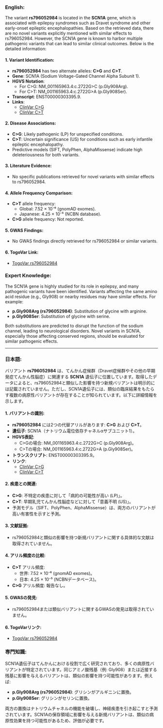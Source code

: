 ### English:
The variant **rs796052984** is located in the **SCN1A** gene, which is associated with epilepsy syndromes such as Dravet syndrome and other early-onset epileptic encephalopathies. Based on the retrieved data, there are no novel variants explicitly mentioned with similar effects to rs796052984. However, the SCN1A gene is known to harbor multiple pathogenic variants that can lead to similar clinical outcomes. Below is the detailed information:

#### 1. Variant Identification:
- **rs796052984** has two alternate alleles: **C>G** and **C>T**.
- **Gene**: SCN1A (Sodium Voltage-Gated Channel Alpha Subunit 1).
- **HGVS Notation**:
  - For C>G: NM_001165963.4:c.2722G>C (p.Gly908Arg).
  - For C>T: NM_001165963.4:c.2722G>A (p.Gly908Ser).
- **Transcript**: ENST00000303395.9.
- **Links**:
  - [ClinVar C>G](https://www.ncbi.nlm.nih.gov/clinvar/variation/206786)
  - [ClinVar C>T](https://www.ncbi.nlm.nih.gov/clinvar/variation/1695472)

#### 2. Disease Associations:
- **C>G**: Likely pathogenic (LP) for unspecified conditions.
- **C>T**: Uncertain significance (US) for conditions such as early infantile epileptic encephalopathy.
- Predictive models (SIFT, PolyPhen, AlphaMissense) indicate high deleteriousness for both variants.

#### 3. Literature Evidence:
- No specific publications retrieved for novel variants with similar effects to rs796052984.

#### 4. Allele Frequency Comparison:
- **C>T** allele frequency:
  - Global: 7.52 × 10⁻⁶ (gnomAD exomes).
  - Japanese: 4.25 × 10⁻⁵ (NCBN database).
- **C>G** allele frequency: Not reported.

#### 5. GWAS Findings:
- No GWAS findings directly retrieved for rs796052984 or similar variants.

#### 6. TogoVar Link:
- [TogoVar rs796052984](https://togovar.org/variant/rs796052984)

### Expert Knowledge:
The SCN1A gene is highly studied for its role in epilepsy, and many pathogenic variants have been identified. Variants affecting the same amino acid residue (e.g., Gly908) or nearby residues may have similar effects. For example:
- **p.Gly908Arg (rs796052984)**: Substitution of glycine with arginine.
- **p.Gly908Ser**: Substitution of glycine with serine.

Both substitutions are predicted to disrupt the function of the sodium channel, leading to neurological disorders. Novel variants in SCN1A, especially those affecting conserved regions, should be evaluated for similar pathogenic effects.

---

### 日本語:
バリアント **rs796052984** は、てんかん症候群（Dravet症候群やその他の早期発症てんかん性脳症）に関連する **SCN1A** 遺伝子に位置しています。取得したデータによると、rs796052984と類似した影響を持つ新規バリアントは明示的には記載されていません。ただし、SCN1A遺伝子には、類似の臨床結果をもたらす複数の病原性バリアントが存在することが知られています。以下に詳細情報を示します。

#### 1. バリアントの識別:
- **rs796052984** には2つの代替アリルがあります: **C>G** および **C>T**。
- **遺伝子**: SCN1A（ナトリウム電位依存チャネルαサブユニット1）。
- **HGVS表記**:
  - C>Gの場合: NM_001165963.4:c.2722G>C (p.Gly908Arg)。
  - C>Tの場合: NM_001165963.4:c.2722G>A (p.Gly908Ser)。
- **トランスクリプト**: ENST00000303395.9。
- **リンク**:
  - [ClinVar C>G](https://www.ncbi.nlm.nih.gov/clinvar/variation/206786)
  - [ClinVar C>T](https://www.ncbi.nlm.nih.gov/clinvar/variation/1695472)

#### 2. 疾患との関連:
- **C>G**: 不特定の疾患に対して「病的の可能性が高い (LP)」。
- **C>T**: 早期乳児てんかん性脳症などに対して「意義不明 (US)」。
- 予測モデル（SIFT、PolyPhen、AlphaMissense）は、両方のバリアントが高い有害性を示すと予測。

#### 3. 文献証拠:
- rs796052984と類似の影響を持つ新規バリアントに関する具体的な文献は取得されていません。

#### 4. アリル頻度の比較:
- **C>T** アリル頻度:
  - 世界: 7.52 × 10⁻⁶ (gnomAD exomes)。
  - 日本: 4.25 × 10⁻⁵ (NCBNデータベース)。
- **C>G** アリル頻度: 報告なし。

#### 5. GWASの発見:
- rs796052984または類似バリアントに関するGWASの発見は取得されていません。

#### 6. TogoVarリンク:
- [TogoVar rs796052984](https://togovar.org/variant/rs796052984)

### 専門知識:
SCN1A遺伝子はてんかんにおける役割で広く研究されており、多くの病原性バリアントが特定されています。同じアミノ酸残基（例: Gly908）または近接する残基に影響を与えるバリアントは、類似の影響を持つ可能性があります。例えば:
- **p.Gly908Arg (rs796052984)**: グリシンがアルギニンに置換。
- **p.Gly908Ser**: グリシンがセリンに置換。

両方の置換はナトリウムチャネルの機能を破壊し、神経疾患を引き起こすと予測されています。SCN1Aの保存領域に影響を与える新規バリアントは、類似の病原性効果を持つ可能性があるため、評価が必要です。